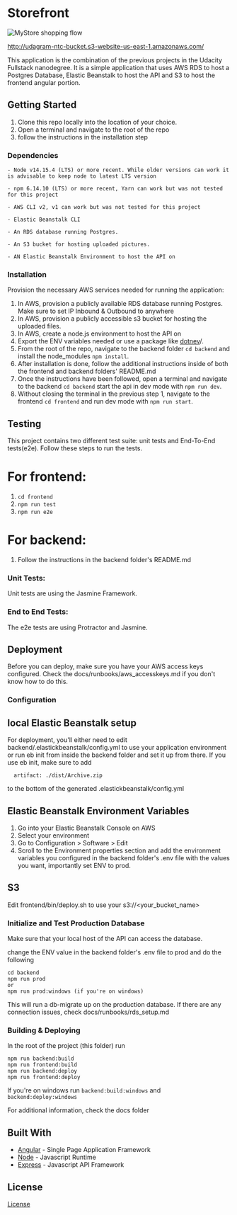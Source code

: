# Storefront

![MyStore shopping flow](frontend/shoppingflow.gif)

http://udagram-ntc-bucket.s3-website-us-east-1.amazonaws.com/

This application is the combination of the previous projects in the Udacity Fullstack nanodegree. 
It is a simple application that uses AWS RDS to host a Postgres Database, Elastic Beanstalk to host the API and S3 to host the frontend angular portion.

## Getting Started

1. Clone this repo locally into the location of your choice.
1. Open a terminal and navigate to the root of the repo
1. follow the instructions in the installation step

### Dependencies

```
- Node v14.15.4 (LTS) or more recent. While older versions can work it is advisable to keep node to latest LTS version

- npm 6.14.10 (LTS) or more recent, Yarn can work but was not tested for this project

- AWS CLI v2, v1 can work but was not tested for this project

- Elastic Beanstalk CLI

- An RDS database running Postgres.

- An S3 bucket for hosting uploaded pictures.

- AN Elastic Beanstalk Environment to host the API on

```

### Installation

Provision the necessary AWS services needed for running the application:

1. In AWS, provision a publicly available RDS database running Postgres. Make sure to set IP Inbound & Outbound to anywhere
1. In AWS, provision a publicly accessible s3 bucket for hosting the uploaded files.
1. In AWS, create a node.js environment to host the API on
1. Export the ENV variables needed or use a package like [dotnev](https://www.npmjs.com/package/dotenv)/.
1. From the root of the repo, navigate to the backend folder `cd backend` and install the node_modules `npm install`. 
1. After installation is done, follow the additional instructions inside of both the frontend and backend folders' README.md
1. Once the instructions have been followed, open a terminal and navigate to the backend `cd backend` start the api in dev mode with `npm run dev`.
1. Without closing the terminal in the previous step 1, navigate to the frontend `cd frontend` and run dev mode with `npm run start`.

## Testing

This project contains two different test suite: unit tests and End-To-End tests(e2e). Follow these steps to run the tests.

# For frontend:
1. `cd frontend`
1. `npm run test`
1. `npm run e2e`

# For backend:
1. Follow the instructions in the backend folder's README.md

### Unit Tests:

Unit tests are using the Jasmine Framework.

### End to End Tests:

The e2e tests are using Protractor and Jasmine.

## Deployment

Before you can deploy, make sure you have your AWS access keys configured.
Check the docs/runbooks/aws_accesskeys.md if you don't know how to do this.

### Configuration

## local Elastic Beanstalk setup

For deployment, you'll either need to edit backend/.elastickbeanstalk/config.yml to use your application environment or run eb init from inside the backend folder
and set it up from there.
If you use eb init, make sure to add 

```deploy:
  artifact: ./dist/Archive.zip
```

to the bottom of the generated .elastickbeanstalk/config.yml

## Elastic Beanstalk Environment Variables

1. Go into your Elastic Beanstalk Console on AWS
1. Select your environment
1. Go to Configuration > Software > Edit
1. Scroll to the Environment properties section and add the environment variables you configured in the backend folder's .env file with the values you want, importantly set ENV to prod. 

## S3
Edit frontend/bin/deploy.sh to use your s3://<your_bucket_name> 

### Initialize and Test Production Database
Make sure that your local host of the API can access the database.

change the ENV value in the backend folder's .env file to prod and do the following
```
cd backend
npm run prod
or 
npm run prod:windows (if you're on windows)
```
This will run a db-migrate up on the production database.
If there are any connection issues, check docs/runbooks/rds_setup.md

### Building & Deploying

In the root of the project (this folder) run 
```
npm run backend:build
npm run frontend:build
npm run backend:deploy
npm run frontend:deploy
```

If you're on windows run `backend:build:windows` and `backend:deploy:windows`

For additional information, check the docs folder


## Built With

- [Angular](https://angular.io/) - Single Page Application Framework
- [Node](https://nodejs.org) - Javascript Runtime
- [Express](https://expressjs.com/) - Javascript API Framework

## License

[License](LICENSE.txt)
